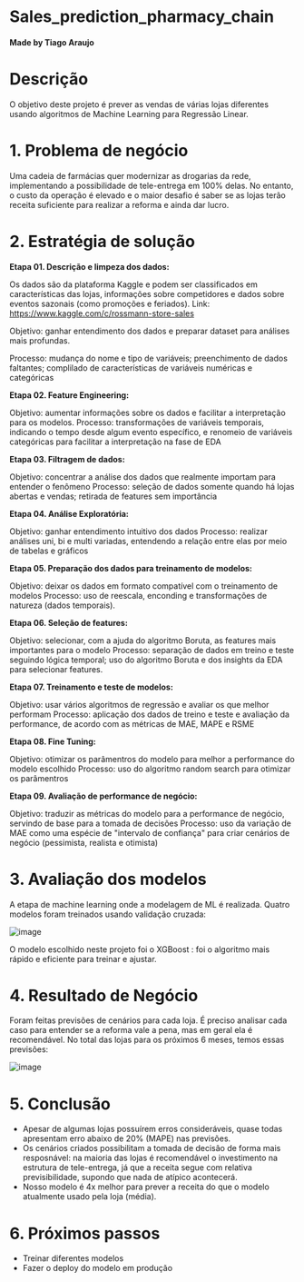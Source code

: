 # Sales_prediction_pharmacy_chain

#### Made by Tiago Araujo

# Descrição

O objetivo deste projeto é prever as vendas de várias lojas diferentes usando algoritmos de Machine Learning para Regressão Linear.

# 1. Problema de negócio

Uma cadeia de farmácias quer modernizar as drogarias da rede, implementando a possibilidade de tele-entrega em 100% delas. No entanto, o custo da operação é elevado e o maior desafio é saber se as lojas terão receita suficiente para realizar a reforma e ainda dar lucro.

# 2. Estratégia de solução

**Etapa 01. Descrição e limpeza dos dados:**

Os dados são da plataforma Kaggle e podem ser classificados em características das lojas, informações sobre competidores e dados sobre eventos sazonais (como promoções e feriados).
Link: https://www.kaggle.com/c/rossmann-store-sales

Objetivo: ganhar entendimento dos dados e preparar dataset para análises mais profundas.

Processo: mudança do nome e tipo de variáveis; preenchimento de dados faltantes; complilado de características de variáveis numéricas e categóricas


**Etapa 02. Feature Engineering:**

Objetivo: aumentar informações sobre os dados e facilitar a interpretação para os modelos.
Processo: transformações de variáveis temporais, indicando o tempo desde algum evento específico, e renomeio de variáveis categóricas para facilitar a interpretação na fase de EDA

**Etapa 03. Filtragem de dados:**

Objetivo: concentrar a análise dos dados que realmente importam para entender o fenômeno
Processo: seleção de dados somente quando há lojas abertas e vendas; retirada de features sem importância

**Etapa 04. Análise Exploratória:**

Objetivo: ganhar entendimento intuitivo dos dados
Processo: realizar análises uni, bi e multi variadas, entendendo a relação entre elas por meio de tabelas e gráficos

**Etapa 05. Preparação dos dados para treinamento de modelos:**

Objetivo: deixar os dados em formato compatível com o treinamento de modelos
Processo: uso de reescala, enconding e transformações de natureza (dados temporais).

**Etapa 06. Seleção de features:**

Objetivo: selecionar, com a ajuda do algoritmo Boruta, as features mais importantes para o modelo
Processo: separação de dados em treino e teste seguindo lógica temporal; uso do algoritmo Boruta e dos insights da EDA para selecionar features.

**Etapa 07. Treinamento e teste de modelos:**

Objetivo: usar vários algoritmos de regressão e avaliar os que melhor performam
Processo: aplicação dos dados de treino e teste e avaliação da performance, de acordo com as métricas de MAE, MAPE e RSME

**Etapa 08. Fine Tuning:**

Objetivo: otimizar os parâmentros do modelo para melhor a performance do modelo escolhido
Processo: uso do algoritmo random search para otimizar os parâmentros

**Etapa 09. Avaliação de performance de negócio:**

Objetivo: traduzir as métricas do modelo para a performance de negócio, servindo de base para a tomada de decisões
Processo: uso da variação de MAE como uma espécie de "intervalo de confiança" para criar cenários de negócio (pessimista, realista e otimista)


# 3. Avaliação dos modelos

A etapa de machine learning onde a modelagem de ML é realizada. Quatro modelos foram treinados usando validação cruzada:


![image](https://user-images.githubusercontent.com/88745881/207362195-49a621be-b5a9-4aa8-ad8d-f4758d0ddab4.png)

O modelo escolhido neste projeto foi o XGBoost : foi o algoritmo mais rápido e eficiente para treinar e ajustar.


# 4. Resultado de Negócio

Foram feitas previsões de cenários para cada loja. É preciso analisar cada caso para entender se a reforma vale a pena, mas em geral ela é recomendável. No total das lojas para os próximos 6 meses, temos essas previsões:

![image](https://user-images.githubusercontent.com/88745881/207363754-482e15f5-6adb-4dce-8b4a-8cf38e57b039.png)


# 5. Conclusão

- Apesar de algumas lojas possuírem erros consideráveis, quase todas apresentam erro abaixo de 20% (MAPE) nas previsões.
- Os cenários criados possibilitam a tomada de decisão de forma mais resposnável:  na maioria das lojas é recomendável o investimento na estrutura de tele-entrega, já que a receita segue com relativa previsibilidade, supondo que nada de atípico acontecerá.
- Nosso modelo é 4x melhor para prever a receita do que o modelo atualmente usado pela loja (média).

# 6. Próximos passos

 - Treinar diferentes modelos
 - Fazer o deploy do modelo em produção
